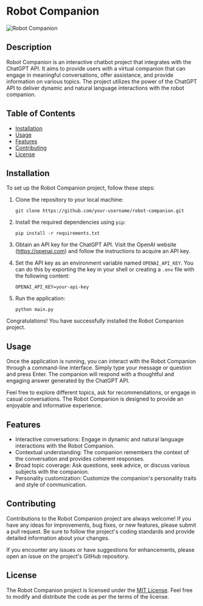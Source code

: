 # Robot Companion

![Robot Companion](robot-companion.png)

## Description

Robot Companion is an interactive chatbot project that integrates with the ChatGPT API. It aims to provide users with a virtual companion that can engage in meaningful conversations, offer assistance, and provide information on various topics. The project utilizes the power of the ChatGPT API to deliver dynamic and natural language interactions with the robot companion.

## Table of Contents

- [Installation](#installation)
- [Usage](#usage)
- [Features](#features)
- [Contributing](#contributing)
- [License](#license)

## Installation

To set up the Robot Companion project, follow these steps:

1. Clone the repository to your local machine:

   ```
   git clone https://github.com/your-username/robot-companion.git
   ```

2. Install the required dependencies using `pip`:

   ```
   pip install -r requirements.txt
   ```

3. Obtain an API key for the ChatGPT API. Visit the OpenAI website (https://openai.com) and follow the instructions to acquire an API key.

4. Set the API key as an environment variable named `OPENAI_API_KEY`. You can do this by exporting the key in your shell or creating a `.env` file with the following content:

   ```
   OPENAI_API_KEY=your-api-key
   ```

5. Run the application:

   ```
   python main.py
   ```

Congratulations! You have successfully installed the Robot Companion project.

## Usage

Once the application is running, you can interact with the Robot Companion through a command-line interface. Simply type your message or question and press Enter. The companion will respond with a thoughtful and engaging answer generated by the ChatGPT API.

Feel free to explore different topics, ask for recommendations, or engage in casual conversations. The Robot Companion is designed to provide an enjoyable and informative experience.

## Features

- Interactive conversations: Engage in dynamic and natural language interactions with the Robot Companion.
- Contextual understanding: The companion remembers the context of the conversation and provides coherent responses.
- Broad topic coverage: Ask questions, seek advice, or discuss various subjects with the companion.
- Personality customization: Customize the companion's personality traits and style of communication.

## Contributing

Contributions to the Robot Companion project are always welcome! If you have any ideas for improvements, bug fixes, or new features, please submit a pull request. Be sure to follow the project's coding standards and provide detailed information about your changes.

If you encounter any issues or have suggestions for enhancements, please open an issue on the project's GitHub repository.

## License

The Robot Companion project is licensed under the [MIT License](LICENSE). Feel free to modify and distribute the code as per the terms of the license.
